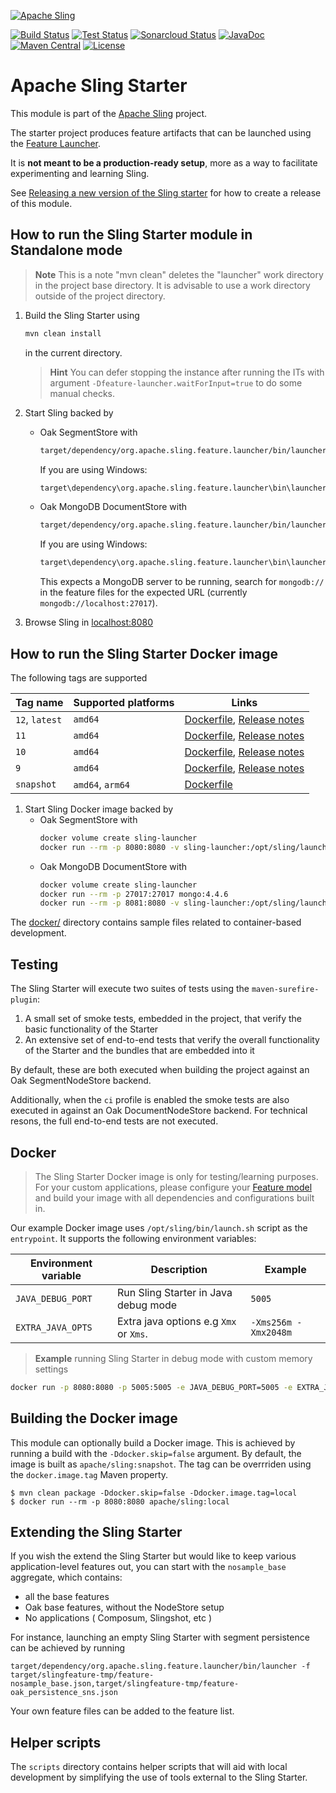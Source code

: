 [![Apache Sling](https://sling.apache.org/res/logos/sling.png)](https://sling.apache.org)

&#32;[![Build Status](https://ci-builds.apache.org/job/Sling/job/modules/job/sling-org-apache-sling-starter/job/master/badge/icon)](https://ci-builds.apache.org/job/Sling/job/modules/job/sling-org-apache-sling-starter/job/master/)&#32;[![Test Status](https://img.shields.io/jenkins/tests.svg?jobUrl=https://ci-builds.apache.org/job/Sling/job/modules/job/sling-org-apache-sling-starter/job/master/)](https://ci-builds.apache.org/job/Sling/job/modules/job/sling-org-apache-sling-starter/job/master/test/?width=800&height=600)&#32;[![Sonarcloud Status](https://sonarcloud.io/api/project_badges/measure?project=apache_sling-org-apache-sling-starter&metric=alert_status)](https://sonarcloud.io/dashboard?id=apache_sling-org-apache-sling-starter)&#32;[![JavaDoc](https://www.javadoc.io/badge/org.apache.sling/org.apache.sling.starter.svg)](https://www.javadoc.io/doc/org.apache.sling/org.apache.sling.starter)&#32;[![Maven Central](https://maven-badges.herokuapp.com/maven-central/org.apache.sling/org.apache.sling.starter/badge.svg)](https://search.maven.org/#search%7Cga%7C1%7Cg%3A%22org.apache.sling%22%20a%3A%22org.apache.sling.starter%22) [![License](https://img.shields.io/badge/License-Apache%202.0-blue.svg)](https://www.apache.org/licenses/LICENSE-2.0)

# Apache Sling Starter

This module is part of the [Apache Sling](https://sling.apache.org) project.

The starter project produces feature artifacts that can be launched using the
[Feature Launcher](https://github.com/apache/sling-org-apache-sling-feature-launcher).

It is **not meant to be a production-ready setup**, more as a way to facilitate experimenting and learning Sling. 

See [Releasing a new version of the Sling starter](https://cwiki.apache.org/confluence/display/SLING/Releasing+a+new+version+of+the+Sling+Starter) for how to create a release of this module.

## How to run the Sling Starter module in Standalone mode

> **Note**
> This is a note "mvn clean" deletes the "launcher" work directory in the project base
> directory. It is advisable to use a work directory outside of the project directory.

1. Build the Sling Starter using
   ```bash
   mvn clean install
   ```
   in the current directory.

   > **Hint** 
   > You can defer stopping the instance after running the ITs with argument `-Dfeature-launcher.waitForInput=true` to do some manual checks.

2. Start Sling backed by 
   - Oak SegmentStore with
     ```bash
     target/dependency/org.apache.sling.feature.launcher/bin/launcher -f target/slingfeature-tmp/feature-oak_tar.json
     ```
     If you are using Windows:
     ```bat
     target\dependency\org.apache.sling.feature.launcher\bin\launcher.bat -f target\slingfeature-tmp\feature-oak_tar.json
     ```
   - Oak MongoDB DocumentStore with
     ```bash
     target/dependency/org.apache.sling.feature.launcher/bin/launcher -f target/slingfeature-tmp/feature-oak_mongo.json
     ```
     If you are using Windows:
     ```bat
     target\dependency\org.apache.sling.feature.launcher\bin\launcher.bat -f target\slingfeature-tmp\feature-oak_mongo.json
     ```
     This expects a MongoDB server to be running, search for `mongodb://` in the feature files for the expected URL (currently `mongodb://localhost:27017`).

3. Browse Sling in [localhost:8080](http://localhost:8080)

## How to run the Sling Starter Docker image

The following tags are supported

| Tag name       | Supported platforms | Links                                                                                                                                                                                     |
|----------------|---------------------|-------------------------------------------------------------------------------------------------------------------------------------------------------------------------------------------|
| `12`, `latest` | `amd64`             | [Dockerfile](https://github.com/apache/sling-org-apache-sling-starter/blob/org.apache.sling.starter-12/Dockerfile), [Release notes](https://sling.apache.org/news/sling-12-released.html) |
| `11`           | `amd64`             | [Dockerfile](https://github.com/apache/sling-org-apache-sling-starter-docker/blob/11/Dockerfile), [Release notes](https://sling.apache.org/news/sling-11-released.html)                   |
| `10`           | `amd64`             | [Dockerfile](https://github.com/apache/sling-org-apache-sling-starter-docker/blob/10/Dockerfile), [Release notes](https://sling.apache.org/news/sling-10-released.html)                   |
| `9`            | `amd64`             | [Dockerfile](https://github.com/apache/sling-org-apache-sling-starter-docker/blob/9/Dockerfile), [Release notes](https://sling.apache.org/news/sling-launchpad-9-released.html)           |
| `snapshot`     | `amd64`, `arm64`    | [Dockerfile](https://github.com/apache/sling-org-apache-sling-starter/blob/master/Dockerfile)                                                                                             |

1. Start Sling Docker image backed by 
   - Oak SegmentStore with
     ```bash
     docker volume create sling-launcher
     docker run --rm -p 8080:8080 -v sling-launcher:/opt/sling/launcher apache/sling:snapshot
     ```
   - Oak MongoDB DocumentStore with
     ```bash
     docker volume create sling-launcher
     docker run --rm -p 27017:27017 mongo:4.4.6
     docker run --rm -p 8081:8080 -v sling-launcher:/opt/sling/launcher apache/sling:snapshot oak_mongo
     ```

The [docker/](docker/) directory contains sample files related to container-based development.

## Testing

The Sling Starter will execute two suites of tests using the `maven-surefire-plugin`:

1. A small set of smoke tests, embedded in the project, that verify the basic functionality of the Starter
2. An extensive set of end-to-end tests that verify the overall functionality of the Starter and the bundles that are embedded into it

By default, these are both executed when building the project against an Oak SegmentNodeStore backend.

Additionally, when the `ci` profile is enabled the smoke tests are also executed in against an Oak DocumentNodeStore backend. For technical resons, the full end-to-end tests are not executed.


## Docker

> The Sling Starter Docker image is only for testing/learning purposes. For your custom applications, 
> please configure your [Feature model](https://github.com/apache/sling-org-apache-sling-feature) and 
> build your image with all dependencies and configurations built in.

Our example Docker image uses `/opt/sling/bin/launch.sh` script as the `entrypoint`. It supports the 
following environment variables:

| Environment variable | Description                            | Example              |
|----------------------|----------------------------------------|----------------------|
| `JAVA_DEBUG_PORT`    | Run Sling Starter in Java debug mode   | `5005`               |
| `EXTRA_JAVA_OPTS`    | Extra java options e.g `Xmx` or `Xms`. | `-Xms256m -Xmx2048m` |

> **Example**
> running Sling Starter in debug mode with custom memory settings

```bash
docker run -p 8080:8080 -p 5005:5005 -e JAVA_DEBUG_PORT=5005 -e EXTRA_JAVA_OPTS='-Xms256m -Xmx2048m' apache/sling:snapshot
```

## Building the Docker image

This module can optionally build a Docker image. This is achieved by running a build with the `-Ddocker.skip=false` argument. By default, the image is built as `apache/sling:snapshot`. The tag can be overrriden using the `docker.image.tag` Maven property.

```
$ mvn clean package -Ddocker.skip=false -Ddocker.image.tag=local
$ docker run --rm -p 8080:8080 apache/sling:local
```

## Extending the Sling Starter

If you wish the extend the Sling Starter but would like to keep various application-level features out, you can
start with the `nosample_base` aggregate, which contains:

- all the base features
- Oak base features, without the NodeStore setup
- No applications ( Composum, Slingshot, etc )

For instance, launching an empty Sling Starter with segment persistence can be achieved by running

    target/dependency/org.apache.sling.feature.launcher/bin/launcher -f target/slingfeature-tmp/feature-nosample_base.json,target/slingfeature-tmp/feature-oak_persistence_sns.json
    
Your own feature files can be added to the feature list.


## Helper scripts

The `scripts` directory contains helper scripts that will aid with local development by simplifying the use of tools external to the Sling Starter.
